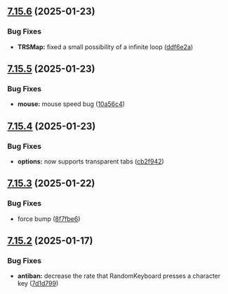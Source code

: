 ## [7.15.6](https://github.com/Torwent/SRL-T/compare/v7.15.5...v7.15.6) (2025-01-23)


### Bug Fixes

* **TRSMap:** fixed a small possibility of a infinite loop ([ddf6e2a](https://github.com/Torwent/SRL-T/commit/ddf6e2a096ed4004285e7938a57960d6ab7f69de))



## [7.15.5](https://github.com/Torwent/SRL-T/compare/v7.15.4...v7.15.5) (2025-01-23)


### Bug Fixes

* **mouse:** mouse speed bug ([10a56c4](https://github.com/Torwent/SRL-T/commit/10a56c41467ea8370d81e392436edd536da192af))



## [7.15.4](https://github.com/Torwent/SRL-T/compare/v7.15.3...v7.15.4) (2025-01-23)


### Bug Fixes

* **options:** now supports transparent tabs ([cb2f942](https://github.com/Torwent/SRL-T/commit/cb2f9428fb872bb238939cede8f3e863175c834a))



## [7.15.3](https://github.com/Torwent/SRL-T/compare/v7.15.2...v7.15.3) (2025-01-22)


### Bug Fixes

* force bump ([8f7fbe6](https://github.com/Torwent/SRL-T/commit/8f7fbe608934415528245ca877505dd96b5e46b6))



## [7.15.2](https://github.com/Torwent/SRL-T/compare/v7.15.1...v7.15.2) (2025-01-17)


### Bug Fixes

* **antiban:** decrease the rate that RandomKeyboard presses a character key ([7d1d799](https://github.com/Torwent/SRL-T/commit/7d1d79950a81d468b600e79065ff4f295b0781a7))



